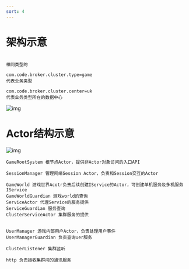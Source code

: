 ```yaml
---
sort: 4
---
```


# 架构示意

```集群结构示意

相同类型的

com.code.broker.cluster.type=game
代表业务类型

com.code.broker.cluster.center=uk
代表业务类型所在的数据中心

```

![img](/assets/images/framework.png)

# Actor结构示意

![img](/assets/images/Actorframeworkk.png)

```
GameRootSystem 根节点Actor，提供非Actor对象访问的入口API

SessionManager 管理网络Session Actor，负责和Session交互的Actor

GameWorld 游戏世界Acotr负责后续创建IService的Actor，可创建单机服务及多机服务IService
GameWorldGuardian 游戏world的查询
ServiceActor 代理Service的服务提供
ServiceGuardian 服务查询
ClusterServiceActor 集群服务的提供


UserManager 游戏内部用户Actor，负责处理用户事件
UserManagerGuardian 负责查询uer服务

ClusterListener 集群监听

http 负责接收集群间的通讯服务

```